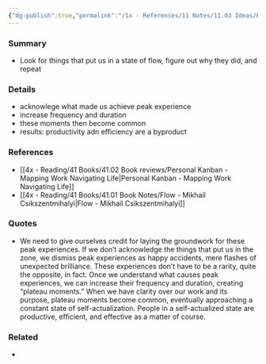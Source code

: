 ```yaml
---
{"dg-publish":true,"permalink":"/1x - References/11 Notes/11.03 Ideas/Peak experiences/","title":"Peak experiences","created":"2023-01-07T07:54:18.000+03:00","updated":"2024-02-14T20:18:25.826+03:00"}
---
```



### Summary
- Look for things that put us in a state of flow, figure out why they did, and repeat

### Details
- acknowlege what made us achieve peak experience
- increase frequency and duration
- these moments then become common
- results: productivity adn efficiency are a byproduct

### References
- [[4x - Reading/41 Books/41.02 Book reviews/Personal Kanban - Mapping Work Navigating Life\|Personal Kanban - Mapping Work Navigating Life]]
- [[4x - Reading/41 Books/41.01 Book Notes/Flow - Mikhail Csikszentmihalyi\|Flow - Mikhail Csikszentmihalyi]]

### Quotes
- We need to give ourselves credit for laying the groundwork for these peak experiences. If we don’t acknowledge the things that put us in the zone, we dismiss peak experiences as happy accidents, mere flashes of unexpected brilliance. These experiences don’t have to be a rarity, quite the opposite, in fact. Once we understand what causes peak experiences, we can increase their frequency and duration, creating “plateau moments.” When we have clarity over our work and its purpose, plateau moments become common, eventually approaching a constant state of self-actualization. People in a self-actualized state are productive, efficient, and effective as a matter of course.


### Related
- 